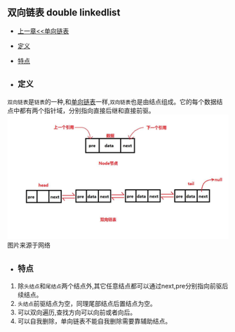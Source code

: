 ## 双向链表 double linkedlist  

- [上一章<<单向链表](../single_linkedlist)
- [定义](#1)
- [特点](#2)

- ## <i id="1"></i>**`定义`** 
`双向链表`是`链表`的一种,和[单向链表](../single_linkedlist)一样,`双向链表`也是由结点组成。它的每个数据结点中都有两个指针域，分别指向直接后继和直接前驱。  
![double_linkedlist](./double_linkedlist.jpg)  
图片来源于网络  

- ## <i id="2"></i>**`特点`**  
1. 除`头结点`和`尾结点`两个结点外,其它任意结点都可以通过next,pre分别指向前驱后续结点。
2. `头结点`前驱结点为空，同理尾部结点后置结点为空。
3. 可以双向遍历,查找方向可以向前或者向后。
4. 可以自我删除，单向链表不能自我删除需要靠辅助结点。

